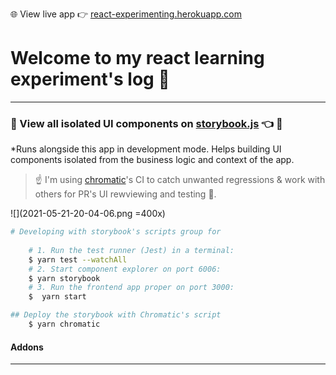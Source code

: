  🌐 View live app 👉 [react-experimenting.herokuapp.com](https://react-experimenting.herokuapp.com/)

# Welcome to my react learning experiment's log 📓 

---
### 🔭 View all isolated UI components on [storybook.js](https://master--60a5dae198415900393e5c23.chromatic.com/) 👈 👀
*Runs alongside this app in development mode. Helps building UI components isolated from the business logic and context of the app.
> ☝️ I'm using [chromatic](https://www.chromatic.com/library?appId=60a5dae198415900393e5c23&branch=master)'s CI to catch unwanted regressions & work with others for PR's UI rewviewing and testing 🚧. 

![](2021-05-21-20-04-06.png =400x)

```zsh
# Developing with storybook's scripts group for 
    
    # 1. Run the test runner (Jest) in a terminal:
    $ yarn test --watchAll
    # 2. Start component explorer on port 6006:
    $ yarn storybook
    # 3. Run the frontend app proper on port 3000:
    $  yarn start

## Deploy the storybook with Chromatic's script
    $ yarn chromatic
```

#### Addons


---

